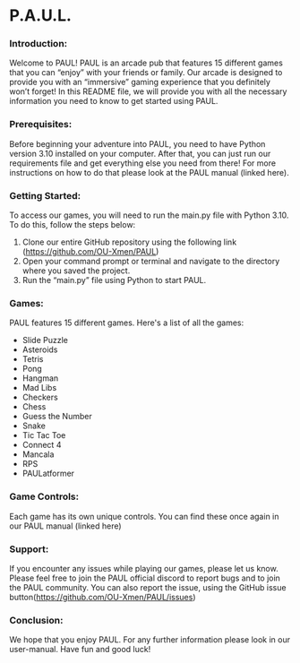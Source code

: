 # P.A.U.L.

### Introduction: 
Welcome to PAUL! PAUL is an arcade pub that features 15 different games that you can “enjoy” with your friends or family. Our arcade is designed to provide you with an “immersive” gaming experience that you definitely won’t forget! In this README file, we will provide you with all the necessary information you need to know to get started using PAUL. 

### Prerequisites:
Before beginning your adventure into PAUL, you need to have Python version 3.10 installed on your computer. After that, you can just run our requirements file and get everything else you need from there! For more instructions on how to do that please look at the PAUL manual (linked here). 

### Getting Started:
To access our games, you will need to run the main.py file with Python 3.10. To do this, follow the steps below:
1. Clone our entire GitHub repository using the following link  (https://github.com/OU-Xmen/PAUL)
2. Open your command prompt or terminal and navigate to the directory where you saved the project.
3. Run the “main.py” file using Python to start PAUL.

### Games:
PAUL features 15 different games. Here's a list of all the games:

- Slide Puzzle
- Asteroids
- Tetris
- Pong
- Hangman
- Mad Libs
- Checkers
- Chess
- Guess the Number
- Snake
- Tic Tac Toe
- Connect 4
- Mancala
- RPS
- PAULatformer


### Game Controls:
Each game has its own unique controls. You can find these once again in our PAUL manual (linked here)

### Support: 
If you encounter any issues while playing our games, please let us know. Please feel free to join the PAUL official discord to report bugs and to join the PAUL community. You can also report the issue, using the GitHub issue button(https://github.com/OU-Xmen/PAUL/issues)

### Conclusion:
We hope that you enjoy PAUL. For any further information please look in our user-manual. Have fun and good luck!

